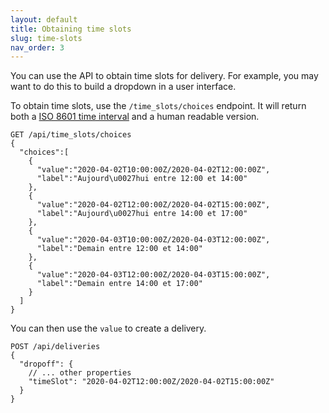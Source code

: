 ```yaml
---
layout: default
title: Obtaining time slots
slug: time-slots
nav_order: 3
---
```


You can use the API to obtain time slots for delivery. For example, you may want to do this to build a dropdown in a user interface.

To obtain time slots, use the `/time_slots/choices` endpoint. It will return both a [ISO 8601 time interval](https://en.wikipedia.org/wiki/ISO_8601#Time_intervals) and a human readable version.

```
GET /api/time_slots/choices
{
  "choices":[
    {
      "value":"2020-04-02T10:00:00Z/2020-04-02T12:00:00Z",
      "label":"Aujourd\u0027hui entre 12:00 et 14:00"
    },
    {
      "value":"2020-04-02T12:00:00Z/2020-04-02T15:00:00Z",
      "label":"Aujourd\u0027hui entre 14:00 et 17:00"
    },
    {
      "value":"2020-04-03T10:00:00Z/2020-04-03T12:00:00Z",
      "label":"Demain entre 12:00 et 14:00"
    },
    {
      "value":"2020-04-03T12:00:00Z/2020-04-03T15:00:00Z",
      "label":"Demain entre 14:00 et 17:00"
    }
  ]
}
```

You can then use the `value` to create a delivery.


```
POST /api/deliveries
{
  "dropoff": {
    // ... other properties
    "timeSlot": "2020-04-02T12:00:00Z/2020-04-02T15:00:00Z"
  }
}
```
